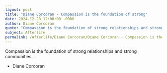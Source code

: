 ```yaml
---
layout: post
title: "Diane Corcoran - Compassion is the foundation of strong"
date: 2024-12-28 12:00:00 -0000
author: Diane Corcoran
quote: "Compassion is the foundation of strong relationships and strong communities."
subject: Afterlife
permalink: /Afterlife/Diane Corcoran/Diane Corcoran - Compassion is the foundation of strong
---
```


Compassion is the foundation of strong relationships and strong communities.

- Diane Corcoran
